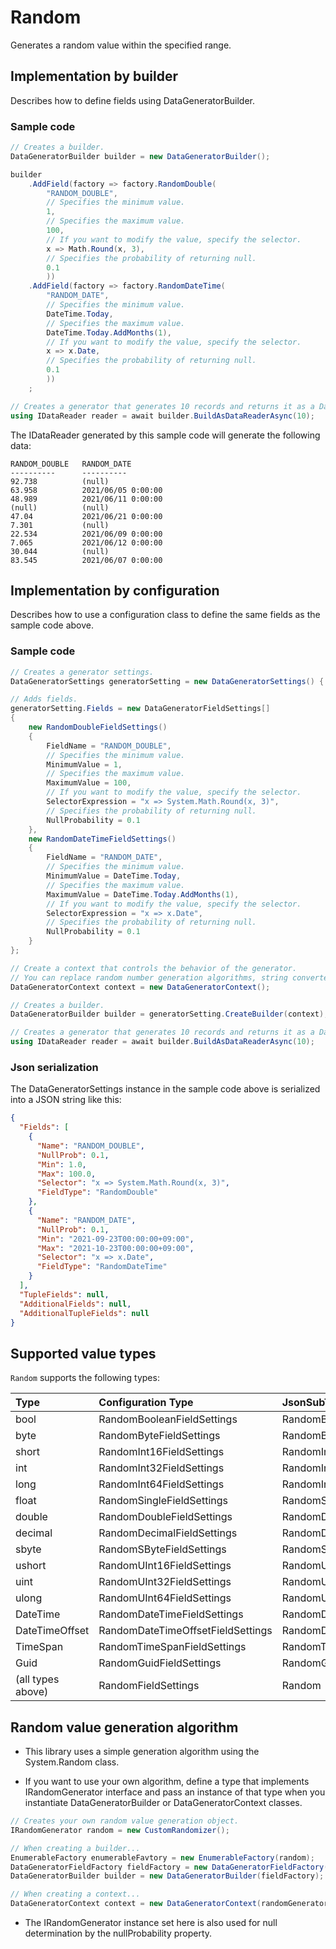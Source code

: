 # Random

Generates a random value within the specified range.

## Implementation by builder

Describes how to define fields using DataGeneratorBuilder.

### Sample code

```c#
// Creates a builder.
DataGeneratorBuilder builder = new DataGeneratorBuilder();

builder
    .AddField(factory => factory.RandomDouble(
        "RANDOM_DOUBLE",
        // Specifies the minimum value.
        1,
        // Specifies the maximum value.
        100,
        // If you want to modify the value, specify the selector.
        x => Math.Round(x, 3),
        // Specifies the probability of returning null.
        0.1
        ))
    .AddField(factory => factory.RandomDateTime(
        "RANDOM_DATE",
        // Specifies the minimum value.
        DateTime.Today,
        // Specifies the maximum value.
        DateTime.Today.AddMonths(1),
        // If you want to modify the value, specify the selector.
        x => x.Date,
        // Specifies the probability of returning null.
        0.1
        ))
    ;

// Creates a generator that generates 10 records and returns it as a DataReader.
using IDataReader reader = await builder.BuildAsDataReaderAsync(10);
```

The IDataReader generated by this sample code will generate the following data:

```console
RANDOM_DOUBLE	RANDOM_DATE
----------      ----------
92.738	        (null)
63.958	        2021/06/05 0:00:00
48.989	        2021/06/11 0:00:00
(null)	        (null)
47.04	        2021/06/21 0:00:00
7.301	        (null)
22.534	        2021/06/09 0:00:00
7.065	        2021/06/12 0:00:00
30.044	        (null)
83.545	        2021/06/07 0:00:00
```

## Implementation by configuration

Describes how to use a configuration class to define the same fields as the sample code above.

### Sample code

```c#
// Creates a generator settings.
DataGeneratorSettings generatorSetting = new DataGeneratorSettings() { };

// Adds fields.
generatorSetting.Fields = new DataGeneratorFieldSettings[]
{
    new RandomDoubleFieldSettings()
    {
        FieldName = "RANDOM_DOUBLE",
        // Specifies the minimum value.
        MinimumValue = 1,
        // Specifies the maximum value.
        MaximumValue = 100,
        // If you want to modify the value, specify the selector.
        SelectorExpression = "x => System.Math.Round(x, 3)",
        // Specifies the probability of returning null.
        NullProbability = 0.1
    },
    new RandomDateTimeFieldSettings()
    {
        FieldName = "RANDOM_DATE",
        // Specifies the minimum value.
        MinimumValue = DateTime.Today,
        // Specifies the maximum value.
        MaximumValue = DateTime.Today.AddMonths(1),
        // If you want to modify the value, specify the selector.
        SelectorExpression = "x => x.Date",
        // Specifies the probability of returning null.
        NullProbability = 0.1
    }
};

// Create a context that controls the behavior of the generator.
// You can replace random number generation algorithms, string converters, etc. with your own implementation.
DataGeneratorContext context = new DataGeneratorContext();

// Creates a builder.
DataGeneratorBuilder builder = generatorSetting.CreateBuilder(context);

// Creates a generator that generates 10 records and returns it as a DataReader.
using IDataReader reader = await builder.BuildAsDataReaderAsync(10);
```


### Json serialization

The DataGeneratorSettings instance in the sample code above is serialized into a JSON string like this: 

```json
{
  "Fields": [
    {
      "Name": "RANDOM_DOUBLE",
      "NullProb": 0.1,
      "Min": 1.0,
      "Max": 100.0,
      "Selector": "x => System.Math.Round(x, 3)",
      "FieldType": "RandomDouble"
    },
    {
      "Name": "RANDOM_DATE",
      "NullProb": 0.1,
      "Min": "2021-09-23T00:00:00+09:00",
      "Max": "2021-10-23T00:00:00+09:00",
      "Selector": "x => x.Date",
      "FieldType": "RandomDateTime"
    }
  ],
  "TupleFields": null,
  "AdditionalFields": null,
  "AdditionalTupleFields": null
}
```


## Supported value types

`Random` supports the following types:

|Type|Configuration Type|JsonSubTypeName|
|:--|:--|:--|
|bool|RandomBooleanFieldSettings|RandomBoolean|
|byte|RandomByteFieldSettings|RandomByte|
|short|RandomInt16FieldSettings|RandomInt16|
|int|RandomInt32FieldSettings|RandomInt32|
|long|RandomInt64FieldSettings|RandomInt64|
|float|RandomSingleFieldSettings|RandomSingle|
|double|RandomDoubleFieldSettings|RandomDouble|
|decimal|RandomDecimalFieldSettings|RandomDecimal|
|sbyte|RandomSByteFieldSettings|RandomSByte|
|ushort|RandomUInt16FieldSettings|RandomUInt16|
|uint|RandomUInt32FieldSettings|RandomUInt32|
|ulong|RandomUInt64FieldSettings|RandomUInt64|
|DateTime|RandomDateTimeFieldSettings|RandomDateTime|
|DateTimeOffset|RandomDateTimeOffsetFieldSettings|RandomDateTimeOffset|
|TimeSpan|RandomTimeSpanFieldSettings|RandomTimeSpan|
|Guid|RandomGuidFieldSettings|RandomGuid|
|(all types above)|RandomFieldSettings|Random|


## Random value generation algorithm

* This library uses a simple generation algorithm using the System.Random class.

* If you want to use your own algorithm, define a type that implements IRandomGenerator interface and pass an instance of that type when you instantiate DataGeneratorBuilder or DataGeneratorContext classes.

```c#
// Creates your own random value generation object.
IRandomGenerator random = new CustomRandomizer();

// When creating a builder...
EnumerableFactory enumerableFavtory = new EnumerableFactory(random);
DataGeneratorFieldFactory fieldFactory = new DataGeneratorFieldFactory();
DataGeneratorBuilder builder = new DataGeneratorBuilder(fieldFactory);

// When creating a context...
DataGeneratorContext context = new DataGeneratorContext(randomGenerator: random);
```

* The IRandomGenerator instance set here is also used for null determination by the nullProbability property.




